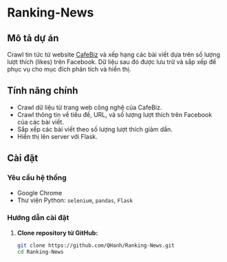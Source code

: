 # Ranking-News

## Mô tả dự án

Crawl tin tức từ website [CafeBiz](https://cafebiz.vn/cong-nghe.chn) và xếp hạng các bài viết dựa trên số lượng lượt thích (likes) trên Facebook. 
Dữ liệu sau đó được lưu trữ và sắp xếp để phục vụ cho mục đích phân tích và hiển thị.

## Tính năng chính

- Crawl dữ liệu từ trang web công nghệ của CafeBiz.
- Crawl thông tin về tiêu đề, URL, và số lượng lượt thích trên Facebook của các bài viết.
- Sắp xếp các bài viết theo số lượng lượt thích giảm dần.
- Hiển thị lên server với Flask.

## Cài đặt

### Yêu cầu hệ thống
- Google Chrome
- Thư viện Python: `selenium`, `pandas`, `Flask`

### Hướng dẫn cài đặt

1. **Clone repository từ GitHub:**

   ```bash
   git clone https://github.com/QHanh/Ranking-News.git
   cd Ranking-News
